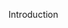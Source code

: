 Introduction
<!--stackedit_data:
eyJoaXN0b3J5IjpbLTExNDk2NDYxOTAsLTExNDk2NDYxOTAsMT
Q2MTgyODk2M119
-->